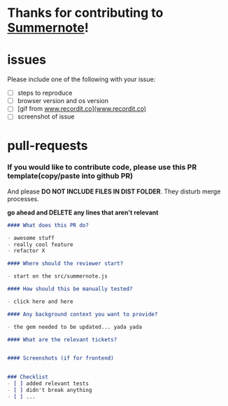 # Thanks for contributing to [Summernote](http://summernote.org)!

# issues

Please include one of the following with your issue:

- [ ] steps to reproduce
- [ ] browser version and os version
- [ ] [gif from www.recordit.co](www.recordit.co)
- [ ] screenshot of issue

# pull-requests

### If you would like to contribute code, please use this PR template(copy/paste into github PR)
And please **DO NOT INCLUDE FILES IN DIST FOLDER**. They disturb merge processes.

**go ahead and DELETE any lines that aren't relevant**

```markdown
#### What does this PR do?

- awesome stuff
- really cool feature
- refactor X

#### Where should the reviewer start?

- start on the src/summernote.js

#### How should this be manually tested?

- click here and here

#### Any background context you want to provide?

- the gem needed to be updated... yada yada

#### What are the relevant tickets?


#### Screenshots (if for frontend)


### Checklist
- [ ] added relevant tests
- [ ] didn't break anything
- [ ] ...

```
